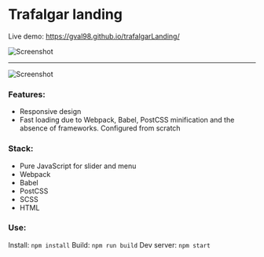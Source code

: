 # Trafalgar landing

Live demo: https://gval98.github.io/trafalgarLanding/

![Screenshot](https://i.ibb.co/M164WWq/image.png)

---

![Screenshot](https://i.ibb.co/604tMh7/image.png)

### Features:

- Responsive design
- Fast loading due to Webpack, Babel, PostCSS minification and the absence of frameworks. Configured from scratch

### Stack:

- Pure JavaScript for slider and menu
- Webpack
- Babel
- PostCSS
- SCSS
- HTML

### Use:

Install: `npm install`
Build: `npm run build`
Dev server: `npm start`
